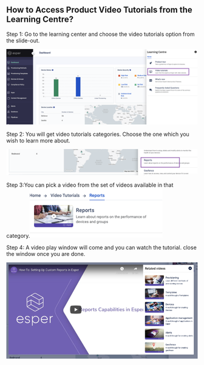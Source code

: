 ## How to Access Product Video Tutorials from the Learning Centre?

  

Step 1: Go to the learning center and choose the video tutorials option from the slide-out.

  

![](./images/productvideo/1-learning-main.png)

  

Step 2: You will get video tutorials categories. Choose the one which you wish to learn more about.

![](./images/productvideo/2-choose.png)

  

Step 3:You can pick a video from the set of videos available in that category.![](./images/productvideo/3-slideout.png)

  

Step 4: A video play window will come and you can watch the tutorial. close the window once you are done.

  

![](./images/productvideo/4-video.png)